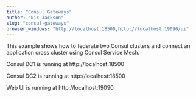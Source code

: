 ```yaml
---
title: "Consul Gateways"
author: "Nic Jackson"
slug: "consul-gateways"
browser_windows: "http://localhost:18500,http://localhost:19090/ui"
---
```


This example shows how to federate two Consul clusters and connect
an application cross cluster using Consul Service Mesh.


Consul DC1 is running at http://localhost:18500

Consul DC2 is running at http://localhost:18500

Web UI is running at http://localhost:19090